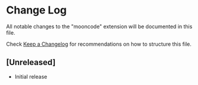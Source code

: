 # Change Log

All notable changes to the "mooncode" extension will be documented in this file.

Check [Keep a Changelog](http://keepachangelog.com/) for recommendations on how to structure this file.

## [Unreleased]

- Initial release